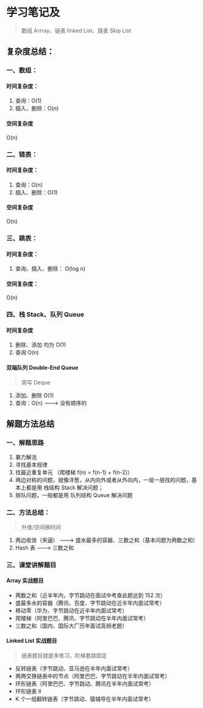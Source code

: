 # 学习笔记及
> 数组 Arrray、链表 linked List、跳表 Skip List

## 复杂度总结：
### 一、数组：
#### 时间复杂度：
1. 查询：O(1)
2. 插入、删除：O(n)
#### 空间复杂度
O(n)

### 二、链表：
#### 时间复杂度：
1. 查询：O(n)
2. 插入、删除：O(1)
#### 空间复杂度
O(n)

### 三、跳表：
#### 时间复杂度：
1. 查询、插入、删除： O(log n)

#### 空间复杂度：
O(n)

### 四、栈 Stack、队列 Queue
#### 时间复杂度
1. 删除、添加 均为 O(1)
2. 查询 O(n)

#### 双端队列 Double-End Queue
> 简写 Deque
1. 添加、删除 O(1)
2. 查询：O(n) ---> 没有顺序的

## 解题方法总结
### 一、解题思路
1. 暴力解法
2. 寻找基本规律
3. 找最近重复单元 （爬楼梯  f(n) = f(n-1) + f(n-2)）
4. 两边对称的问题，就像洋葱，从内向外或者从外向内，一层一层找的问题，基本上都是用 栈结构 Stack 解决问题；
5. 排队问题，一般都是用 队列结构 Queue 解决问题

### 二、方法总结：
> 升维/空间换时间
1. 两边收敛（夹逼） ---> 盛水最多的容器、三数之和（基本问题为两数之和）
2. Hash 表 ---> 三数之和

### 三、课堂讲解题目
#### Array 实战题目
- 两数之和（近半年内，字节跳动在面试中考查此题达到 152 次）
- 盛最多水的容器（腾讯、百度、字节跳动在近半年内面试常考）
- 移动零（华为、字节跳动在近半年内面试常考）
- 爬楼梯（阿里巴巴、腾讯、字节跳动在半年内面试常考）
- 三数之和（国内、国际大厂历年面试高频老题）
#### Linked List 实战题目
> 链表题目就是多练习，阶梯套路固定
- 反转链表（字节跳动、亚马逊在半年内面试常考）
- 两两交换链表中的节点（阿里巴巴、字节跳动在半年内面试常考）
- 环形链表（阿里巴巴、字节跳动、腾讯在半年内面试常考）
- 环形链表 II
- K 个一组翻转链表（字节跳动、猿辅导在半年内面试常考）